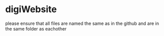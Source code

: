 # digiWebsite
please ensure that all files are named the same as in the github and are in the same folder as eachother

